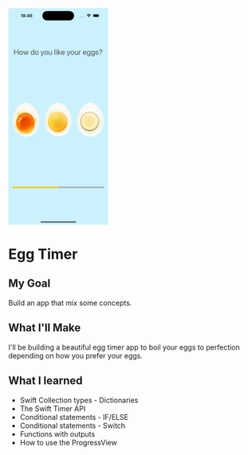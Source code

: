 <img src="Documentation/eggTimer.png" width="200">

# Egg Timer

## My Goal

Build an app that mix some concepts. 

## What I'll Make

I'll be building a beautiful egg timer app to boil your eggs to perfection depending on how you prefer your eggs. 

## What I learned

* Swift Collection types - Dictionaries
* The Swift Timer API
* Conditional statements - IF/ELSE
* Conditional statements - Switch
* Functions with outputs
* How to use the ProgressView

